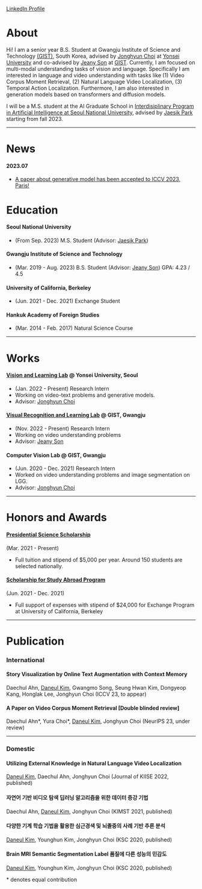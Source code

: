 [LinkedIn Profile](https://www.linkedin.com/in/carpedkm/)
# About
Hi! I am a senior year B.S. Student at Gwangju Institute of Science and Technology [(GIST)](https://www.gist.ac.kr), South Korea, advised by [Jonghyun Choi](https://ppolon.github.io) at [Yonsei University](https://www.yonsei.ac.kr) and co-advised by [Jeany Son](https://jeanyson.github.io/) at [GIST](https://www.gist.ac.kr).
Currently, I am focused on multi-modal understanding tasks of vision and language. 
Specifically I am interested in language and video understanding with tasks like (1) Video Corpus Moment Retrieval, (2) Natural Language Video Localization, (3) Temporal Action Localization.
Furthermore, I am also interested in generation models based on transformers and diffusion models.

I will be a M.S. student at the AI Graduate School in [Interdisiplinary Program in Artificial Intelligence at Seoul National University](https://gsai.snu.ac.kr), advised by [Jaesik Park](https://jaesik.info) starting from fall 2023.

---

# News
#### 2023.07
- <ins>A paper about generative model has been accepted to [ICCV 2023, Paris](https://iccv2023.thecvf.com/)!</ins>

# Education
#### Seoul National University
- (From Sep. 2023) M.S. Student (Advisor: [Jaesik Park](https://jaesik.info/))

#### Gwangju Institute of Science and Technology
- (Mar. 2019 - Aug. 2023) B.S. Student (Advisor: [Jeany Son](https://jeanyson.github.io/))
GPA: 4.23 / 4.5


#### University of California, Berkeley
- (Jun. 2021 - Dec. 2021) Exchange Student


#### Hankuk Academy of Foreign Studies
- (Mar. 2014 - Feb. 2017) Natural Science Course

---

# Works
#### [Vision and Learning Lab](https://yonseivnl.github.io) @ Yonsei University, Seoul
- (Jan. 2022 - Present) Research Intern
- Working on video-text problems and generative models.
- Advisor: [Jonghyun Choi](https://ppolon.github.io/)

#### [Visual Recognition and Learning Lab](https://jeanyson.github.io/lab/) @ GIST, Gwangju
- (Nov. 2022 - Present) Research Intern
- Working on video understanding problems
- Advisor: [Jeany Son](https://jeanyson.github.io/)

#### Computer Vision Lab @ GIST, Gwangju
- (Jun. 2020 - Dec. 2021) Research Intern
-  Worked on video understanding problems and image segmentation on LGG.
- Advisor: [Jonghyun Choi](https://ppolon.github.io/)


---

# Honors and Awards
#### [Presidential Science Scholarship](https://www.kosaf.go.kr/ko/scholar.do?pg=scholarship05_05_01)
(Mar. 2021 - Present) 
- Full tuition and stipend of $5,000 per year. Around 150 students are selected nationally.

#### [Scholarship for Study Abroad Program](https://ipa.gist.ac.kr/ipa/html/sub04/040202.html)
(Jun. 2021 - Dec. 2021)
- Full support of expenses with stipend of $24,000 for Exchange Program at University of California, Berkeley

---

# Publication

### International

#### Story Visualization by Online Text Augmentation with Context Memory
Daechul Ahn, <ins>Daneul Kim</ins>, Gwangmo Song, Seung Hwan Kim, Dongyeop Kang, Honglak Lee, Jonghyun Choi
(ICCV 23, to appear)

#### A Paper on Video Corpus Moment Retrieval [Double blinded review]
Daechul Ahn\*, Yura Choi\*, <ins>Daneul Kim</ins>, Jonghyun Choi
(NeurIPS 23, under review)

---

### Domestic

#### Utilizing External Knowledge in Natural Language Video Localization
<ins>Daneul Kim</ins>, Daechul Ahn, Jonghyun Choi
(Journal of KIISE 2022, published)

#### 자연어 기반 비디오 탐색 딥러닝 알고리즘을 위한 데이터 증강 기법
Daechul Ahn, <ins>Daneul Kim</ins>, Jonghyun Choi
(KIMST 2021, published)

#### 다양한 기계 학습 기법을 활용한 심근경색 및 뇌졸중의 사례 기반 추론 분석
<ins>Daneul Kim</ins>, Younghun Kim, Jonghyun Choi
(KSC 2020, published)

#### Brain MRI Semantic Segmentation Label 품질에 다른 성능의 민감도
<ins>Daneul Kim</ins>, Younghun Kim, Jonghyun Choi
(KSC 2020, published)

\* denotes equal contribution
